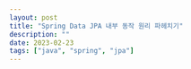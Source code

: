 ```yaml
---
layout: post
title: "Spring Data JPA 내부 동작 원리 파헤치기"
description: ""
date: 2023-02-23
tags: ["java", "spring", "jpa"]
---
```

